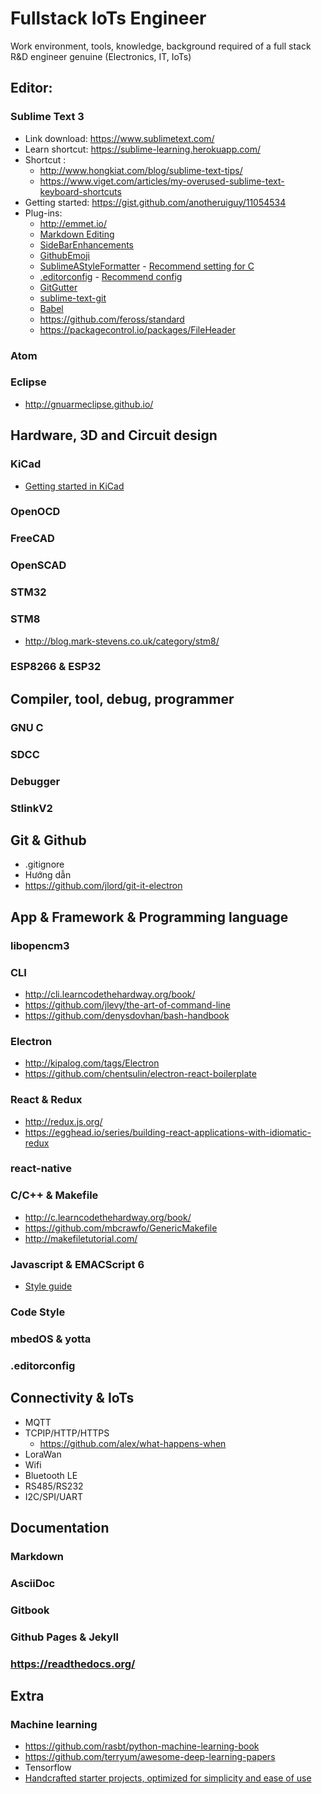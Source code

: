 # Fullstack IoTs Engineer 

Work environment, tools, knowledge, background required of a full stack R&D engineer genuine (Electronics, IT, IoTs)

## Editor:
### Sublime Text 3
- Link download: https://www.sublimetext.com/
- Learn shortcut: https://sublime-learning.herokuapp.com/
- Shortcut : 
    + http://www.hongkiat.com/blog/sublime-text-tips/
    + https://www.viget.com/articles/my-overused-sublime-text-keyboard-shortcuts
- Getting started: https://gist.github.com/anotheruiguy/11054534
- Plug-ins:
    + http://emmet.io/
    + [Markdown Editing](https://github.com/SublimeText-Markdown/MarkdownEditing)
    + [SideBarEnhancements](https://github.com/titoBouzout/SideBarEnhancements)
    + [GithubEmoji](https://packagecontrol.io/packages/GithubEmoji)
    + [SublimeAStyleFormatter](https://github.com/timonwong/) - [Recommend setting for C](./SublimeAStyleFormatter.sublime-settings)
    + [.editorconfig](https://github.com/sindresorhus/editorconfig-sublime) - [Recommend config](./.editorconfig)
    + [GitGutter](https://github.com/jisaacks/GitGutter)
    + [sublime-text-git](https://github.com/kemayo/sublime-text-git)
    + [Babel](https://packagecontrol.io/packages/Babel)
    + https://github.com/feross/standard
    + https://packagecontrol.io/packages/FileHeader


### Atom

### Eclipse
- http://gnuarmeclipse.github.io/

## Hardware, 3D and Circuit design

### KiCad
- [Getting started in KiCad](http://docs.kicad-pcb.org/en/getting_started_in_kicad.html)

### OpenOCD

### FreeCAD

### OpenSCAD

### STM32

### STM8
- http://blog.mark-stevens.co.uk/category/stm8/

### ESP8266 & ESP32


## Compiler, tool, debug, programmer

### GNU C

### SDCC

### Debugger

### StlinkV2

## Git & Github
- .gitignore
- Hướng dẫn
- https://github.com/jlord/git-it-electron

## App & Framework & Programming language

### libopencm3

### CLI
- http://cli.learncodethehardway.org/book/
- https://github.com/jlevy/the-art-of-command-line
- https://github.com/denysdovhan/bash-handbook

### Electron
- http://kipalog.com/tags/Electron
- https://github.com/chentsulin/electron-react-boilerplate

### React & Redux
- http://redux.js.org/
- https://egghead.io/series/building-react-applications-with-idiomatic-redux

### react-native

### C/C++ & Makefile
- http://c.learncodethehardway.org/book/
- https://github.com/mbcrawfo/GenericMakefile
- http://makefiletutorial.com/

### Javascript & EMACScript 6
- [Style guide](https://github.com/airbnb/javascript)

### Code Style

### mbedOS & yotta 

### .editorconfig

## Connectivity & IoTs
- MQTT 
- TCPIP/HTTP/HTTPS
  + https://github.com/alex/what-happens-when
- LoraWan
- Wifi
- Bluetooth LE
- RS485/RS232
- I2C/SPI/UART


## Documentation
### Markdown

### AsciiDoc

### Gitbook

### Github Pages & Jekyll 

### https://readthedocs.org/ 

## Extra 
### Machine learning
- https://github.com/rasbt/python-machine-learning-book
- https://github.com/terryum/awesome-deep-learning-papers
- Tensorflow 
- [Handcrafted starter projects, optimized for simplicity and ease of use](https://github.com/sahat/megaboilerplate)


